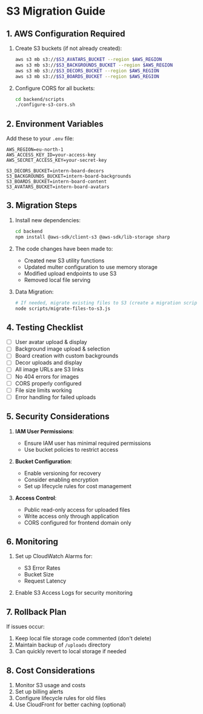 # S3 Migration Guide

## 1. AWS Configuration Required

1. Create S3 buckets (if not already created):

   ```bash
   aws s3 mb s3://$S3_AVATARS_BUCKET --region $AWS_REGION
   aws s3 mb s3://$S3_BACKGROUNDS_BUCKET --region $AWS_REGION
   aws s3 mb s3://$S3_DECORS_BUCKET --region $AWS_REGION
   aws s3 mb s3://$S3_BOARDS_BUCKET --region $AWS_REGION
   ```

2. Configure CORS for all buckets:
   ```bash
   cd backend/scripts
   ./configure-s3-cors.sh
   ```

## 2. Environment Variables

Add these to your `.env` file:

```env
AWS_REGION=eu-north-1
AWS_ACCESS_KEY_ID=your-access-key
AWS_SECRET_ACCESS_KEY=your-secret-key

S3_DECORS_BUCKET=intern-board-decors
S3_BACKGROUNDS_BUCKET=intern-board-backgrounds
S3_BOARDS_BUCKET=intern-board-content
S3_AVATARS_BUCKET=intern-board-avatars
```

## 3. Migration Steps

1. Install new dependencies:

   ```bash
   cd backend
   npm install @aws-sdk/client-s3 @aws-sdk/lib-storage sharp
   ```

2. The code changes have been made to:

   - Created new S3 utility functions
   - Updated multer configuration to use memory storage
   - Modified upload endpoints to use S3
   - Removed local file serving

3. Data Migration:
   ```bash
   # If needed, migrate existing files to S3 (create a migration script)
   node scripts/migrate-files-to-s3.js
   ```

## 4. Testing Checklist

- [ ] User avatar upload & display
- [ ] Background image upload & selection
- [ ] Board creation with custom backgrounds
- [ ] Decor uploads and display
- [ ] All image URLs are S3 links
- [ ] No 404 errors for images
- [ ] CORS properly configured
- [ ] File size limits working
- [ ] Error handling for failed uploads

## 5. Security Considerations

1. **IAM User Permissions**:

   - Ensure IAM user has minimal required permissions
   - Use bucket policies to restrict access

2. **Bucket Configuration**:

   - Enable versioning for recovery
   - Consider enabling encryption
   - Set up lifecycle rules for cost management

3. **Access Control**:
   - Public read-only access for uploaded files
   - Write access only through application
   - CORS configured for frontend domain only

## 6. Monitoring

1. Set up CloudWatch Alarms for:

   - S3 Error Rates
   - Bucket Size
   - Request Latency

2. Enable S3 Access Logs for security monitoring

## 7. Rollback Plan

If issues occur:

1. Keep local file storage code commented (don't delete)
2. Maintain backup of `/uploads` directory
3. Can quickly revert to local storage if needed

## 8. Cost Considerations

1. Monitor S3 usage and costs
2. Set up billing alerts
3. Configure lifecycle rules for old files
4. Use CloudFront for better caching (optional)
